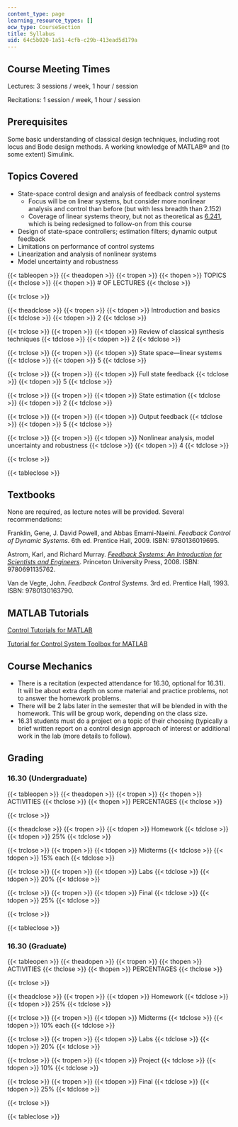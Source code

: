 ```yaml
---
content_type: page
learning_resource_types: []
ocw_type: CourseSection
title: Syllabus
uid: 64c5b020-1a51-4cfb-c29b-413ead5d179a
---
```


Course Meeting Times
--------------------

Lectures: 3 sessions / week, 1 hour / session

Recitations: 1 session / week, 1 hour / session

Prerequisites
-------------

Some basic understanding of classical design techniques, including root locus and Bode design methods. A working knowledge of MATLAB® and (to some extent) Simulink.

Topics Covered
--------------

*   State-space control design and analysis of feedback control systems
    *   Focus will be on linear systems, but consider more nonlinear analysis and control than before (but with less breadth than 2.152)
    *   Coverage of linear systems theory, but not as theoretical as [6.241](/courses/6-241j-dynamic-systems-and-control-spring-2011), which is being redesigned to follow-on from this course
*   Design of state-space controllers; estimation filters; dynamic output feedback
*   Limitations on performance of control systems
*   Linearization and analysis of nonlinear systems
*   Model uncertainty and robustness

{{< tableopen >}}
{{< theadopen >}}
{{< tropen >}}
{{< thopen >}}
TOPICS
{{< thclose >}}
{{< thopen >}}
# OF LECTURES
{{< thclose >}}

{{< trclose >}}

{{< theadclose >}}
{{< tropen >}}
{{< tdopen >}}
Introduction and basics
{{< tdclose >}}
{{< tdopen >}}
2
{{< tdclose >}}

{{< trclose >}}
{{< tropen >}}
{{< tdopen >}}
Review of classical synthesis techniques
{{< tdclose >}}
{{< tdopen >}}
2
{{< tdclose >}}

{{< trclose >}}
{{< tropen >}}
{{< tdopen >}}
State space—linear systems
{{< tdclose >}}
{{< tdopen >}}
5
{{< tdclose >}}

{{< trclose >}}
{{< tropen >}}
{{< tdopen >}}
Full state feedback
{{< tdclose >}}
{{< tdopen >}}
5
{{< tdclose >}}

{{< trclose >}}
{{< tropen >}}
{{< tdopen >}}
State estimation
{{< tdclose >}}
{{< tdopen >}}
2
{{< tdclose >}}

{{< trclose >}}
{{< tropen >}}
{{< tdopen >}}
Output feedback
{{< tdclose >}}
{{< tdopen >}}
5
{{< tdclose >}}

{{< trclose >}}
{{< tropen >}}
{{< tdopen >}}
Nonlinear analysis, model uncertainty and robustness
{{< tdclose >}}
{{< tdopen >}}
4
{{< tdclose >}}

{{< trclose >}}

{{< tableclose >}}

Textbooks
---------

None are required, as lecture notes will be provided. Several recommendations:

Franklin, Gene, J. David Powell, and Abbas Emami-Naeini. _Feedback Control of Dynamic Systems._ 6th ed. Prentice Hall, 2009. ISBN: 9780136019695.

Astrom, Karl, and Richard Murray. [_Feedback Systems: An Introduction for Scientists and Engineers_](http://www.cds.caltech.edu/%7Emurray/amwiki/index.php?title=Main_Page). Princeton University Press, 2008. ISBN: 9780691135762.

Van de Vegte, John. _Feedback Control Systems_. 3rd ed. Prentice Hall, 1993. ISBN: 9780130163790.

MATLAB Tutorials
----------------

[Control Tutorials for MATLAB](http://www.engin.umich.edu/group/ctm/)

[Tutorial for Control System Toolbox for MATLAB](http://techteach.no/publications/control_system_toolbox/)

Course Mechanics
----------------

*   There is a recitation (expected attendance for 16.30, optional for 16.31). It will be about extra depth on some material and practice problems, not to answer the homework problems.
*   There will be 2 labs later in the semester that will be blended in with the homework. This will be group work, depending on the class size.
*   16.31 students must do a project on a topic of their choosing (typically a brief written report on a control design approach of interest or additional work in the lab (more details to follow).

Grading
-------

### 16.30 (Undergraduate)

{{< tableopen >}}
{{< theadopen >}}
{{< tropen >}}
{{< thopen >}}
ACTIVITIES
{{< thclose >}}
{{< thopen >}}
PERCENTAGES
{{< thclose >}}

{{< trclose >}}

{{< theadclose >}}
{{< tropen >}}
{{< tdopen >}}
Homework
{{< tdclose >}}
{{< tdopen >}}
25%
{{< tdclose >}}

{{< trclose >}}
{{< tropen >}}
{{< tdopen >}}
Midterms
{{< tdclose >}}
{{< tdopen >}}
15% each
{{< tdclose >}}

{{< trclose >}}
{{< tropen >}}
{{< tdopen >}}
Labs
{{< tdclose >}}
{{< tdopen >}}
20%
{{< tdclose >}}

{{< trclose >}}
{{< tropen >}}
{{< tdopen >}}
Final
{{< tdclose >}}
{{< tdopen >}}
25%
{{< tdclose >}}

{{< trclose >}}

{{< tableclose >}}

### 16.30 (Graduate)

{{< tableopen >}}
{{< theadopen >}}
{{< tropen >}}
{{< thopen >}}
ACTIVITIES
{{< thclose >}}
{{< thopen >}}
PERCENTAGES
{{< thclose >}}

{{< trclose >}}

{{< theadclose >}}
{{< tropen >}}
{{< tdopen >}}
Homework
{{< tdclose >}}
{{< tdopen >}}
25%
{{< tdclose >}}

{{< trclose >}}
{{< tropen >}}
{{< tdopen >}}
Midterms
{{< tdclose >}}
{{< tdopen >}}
10% each
{{< tdclose >}}

{{< trclose >}}
{{< tropen >}}
{{< tdopen >}}
Labs
{{< tdclose >}}
{{< tdopen >}}
20%
{{< tdclose >}}

{{< trclose >}}
{{< tropen >}}
{{< tdopen >}}
Project
{{< tdclose >}}
{{< tdopen >}}
10%
{{< tdclose >}}

{{< trclose >}}
{{< tropen >}}
{{< tdopen >}}
Final
{{< tdclose >}}
{{< tdopen >}}
25%
{{< tdclose >}}

{{< trclose >}}

{{< tableclose >}}